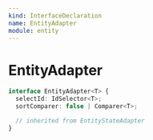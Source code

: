 ```yaml
---
kind: InterfaceDeclaration
name: EntityAdapter
module: entity
---
```


# EntityAdapter

```ts
interface EntityAdapter<T> {
  selectId: IdSelector<T>;
  sortComparer: false | Comparer<T>;

  // inherited from EntityStateAdapter
}
```
